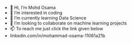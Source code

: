 - 👋 Hi, I’m Mohd Osama
- 👀 I’m interested in coding
- 🌱 I’m currently learning Data Science
- 💞️ I’m looking to collaborate on machine learning projects
- 📫 To reach me just click the link given below
- linkedin.com/in/mohammad-osama-11061a21b
<!---
osamashaikh003/osamashaikh003 is a ✨ special ✨ repository because its `README.md` (this file) appears on your GitHub profile.
You can click the Preview link to take a look at your changes.
--->
